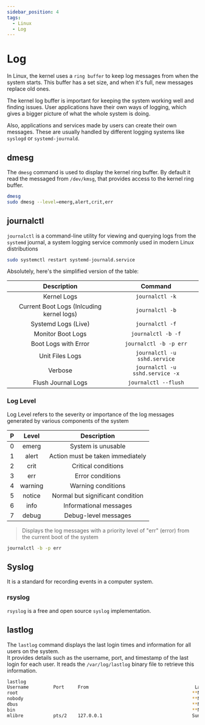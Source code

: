 ```yaml
---
sidebar_position: 4
tags:
  - Linux
  - Log
---
```


# Log

In Linux, the kernel uses a `ring buffer` to keep log messages from when the system starts. This buffer has a set size, and when it's full, new messages replace old ones.

The kernel log buffer is important for keeping the system working well and finding issues. User applications have their own ways of logging, which gives a bigger picture of what the whole system is doing.

Also, applications and services made by users can create their own messages. These are usually handled by different logging systems like `syslogd` or `systemd-journald`.

## dmesg

The `dmesg` command is used to display the kernel ring buffer. By default it read the messaged from `/dev/kmsg`, that provides access to the kernel ring buffer.

```bash
dmesg
sudo dmesg --level=emerg,alert,crit,err
```

## journalctl

`journalctl` is a command-line utility for viewing and querying logs from the `systemd` journal, a system logging service commonly used in modern Linux distributions

```bash
sudo systemctl restart systemd-journald.service
```

Absolutely, here's the simplified version of the table:

|                Description                |             Command             |
| :---------------------------------------: | :-----------------------------: |
|                Kernel Logs                |         `journalctl -k`         |
| Current Boot Logs (Inlcuding kernel logs) |         `journalctl -b`         |
|            Systemd Logs (Live)            |         `journalctl -f`         |
|             Monitor Boot Logs             |       `journalctl -b -f`        |
|           Boot Logs with Error            |     `journalctl -b -p err`      |
|              Unit Files Logs              |  `journalctl -u sshd.service`   |
|                  Verbose                  | `journalctl -u sshd.service -x` |
|            Flush Journal Logs             |      `journalctl --flush`       |

### Log Level

Log Level refers to the severity or importance of the log messages generated by various components of the system

|   P   |  Level  |           Description            |
| :---: | :-----: | :------------------------------: |
|   0   |  emerg  |        System is unusable        |
|   1   |  alert  | Action must be taken immediately |
|   2   |  crit   |       Critical conditions        |
|   3   |   err   |         Error conditions         |
|   4   | warning |        Warning conditions        |
|   5   | notice  | Normal but significant condition |
|   6   |  info   |      Informational messages      |
|   7   |  debug  |       Debug-level messages       |

> Displays the log messages with a priority level of "err" (error) from the current boot of the system

```bash
journalctl -b -p err
```

## Syslog

It is a standard for recording events in a computer system.

### rsyslog

`rsyslog` is a free and open source `syslog` implementation.

## lastlog

The `lastlog` command displays the last login times and information for all users on the system.  
It provides details such as the username, port, and timestamp of the last login for each user. It reads the `/var/log/lastlog` binary file to retrieve this information.

```bash
lastlog
Username         Port     From                                       Latest
root                                                                **Never logged in**
nobody                                                              **Never logged in**
dbus                                                                **Never logged in**
bin                                                                 **Never logged in**
mlibre           pts/2    127.0.0.1                                 Sun Aug 20 22:39:47 +0330 2023
```
